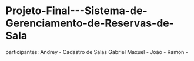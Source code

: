 # Projeto-Final---Sistema-de-Gerenciamento-de-Reservas-de-Sala
participantes:
Andrey - Cadastro de Salas
Gabriel Maxuel - 
João -
Ramon - 

